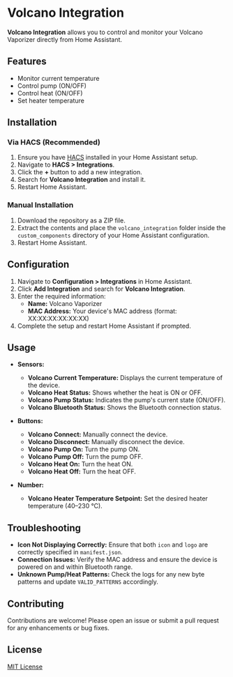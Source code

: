 # Volcano Integration

**Volcano Integration** allows you to control and monitor your Volcano Vaporizer directly from Home Assistant.

## Features

- Monitor current temperature
- Control pump (ON/OFF)
- Control heat (ON/OFF)
- Set heater temperature

## Installation

### Via HACS (Recommended)

1. Ensure you have [HACS](https://hacs.xyz/) installed in your Home Assistant setup.
2. Navigate to **HACS > Integrations**.
3. Click the **+** button to add a new integration.
4. Search for **Volcano Integration** and install it.
5. Restart Home Assistant.

### Manual Installation

1. Download the repository as a ZIP file.
2. Extract the contents and place the `volcano_integration` folder inside the `custom_components` directory of your Home Assistant configuration.
3. Restart Home Assistant.

## Configuration

1. Navigate to **Configuration > Integrations** in Home Assistant.
2. Click **Add Integration** and search for **Volcano Integration**.
3. Enter the required information:
   - **Name:** Volcano Vaporizer
   - **MAC Address:** Your device's MAC address (format: XX:XX:XX:XX:XX:XX)
4. Complete the setup and restart Home Assistant if prompted.

## Usage

- **Sensors:**
  - **Volcano Current Temperature:** Displays the current temperature of the device.
  - **Volcano Heat Status:** Shows whether the heat is ON or OFF.
  - **Volcano Pump Status:** Indicates the pump's current state (ON/OFF).
  - **Volcano Bluetooth Status:** Shows the Bluetooth connection status.

- **Buttons:**
  - **Volcano Connect:** Manually connect the device.
  - **Volcano Disconnect:** Manually disconnect the device.
  - **Volcano Pump On:** Turn the pump ON.
  - **Volcano Pump Off:** Turn the pump OFF.
  - **Volcano Heat On:** Turn the heat ON.
  - **Volcano Heat Off:** Turn the heat OFF.

- **Number:**
  - **Volcano Heater Temperature Setpoint:** Set the desired heater temperature (40–230 °C).

## Troubleshooting

- **Icon Not Displaying Correctly:** Ensure that both `icon` and `logo` are correctly specified in `manifest.json`.
- **Connection Issues:** Verify the MAC address and ensure the device is powered on and within Bluetooth range.
- **Unknown Pump/Heat Patterns:** Check the logs for any new byte patterns and update `VALID_PATTERNS` accordingly.

## Contributing

Contributions are welcome! Please open an issue or submit a pull request for any enhancements or bug fixes.

## License

[MIT License](LICENSE)
